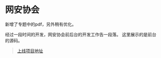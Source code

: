 # 网安协会 

新增了专题中的pdf，另外稍有优化。

经过一段时间的开发，网安协会前后台的开发工作告一段落。
这里展示的是前台的源码。

> [上线项目地址](http://www.snains.cn/)
